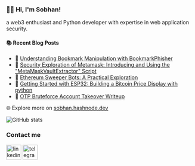 ### 👨‍💻 Hi, I'm Sobhan!

a web3 enthusiast and Python developer with expertise in web application security.


#### :books: Recent Blog Posts
<!-- BLOGPOSTS:START -->
 - 🚀 [Understanding Bookmark Manipulation with BookmarkPhisher](https://sobhan.hashnode.dev/understanding-bookmark-manipulation-with-bookmarkphisher)
 - 💫 [Security Exploration of Metamask: Introducing and Using the &quot;MetaMaskVaultExtractor&quot; Script](https://sobhan.hashnode.dev/security-exploration-of-metamask-introducing-and-using-the-metamaskvaultextractor-script)
 - 🚀 [Ethereum Sweeper Bots: A Practical Exploration](https://sobhan.hashnode.dev/ethereum-sweeper-bots-a-practical-exploration)
 - 💫 [Getting Started with ESP32: Building a Bitcoin Price Display with python](https://sobhan.hashnode.dev/getting-started-with-esp32-building-a-bitcoin-price-display-with-python)
 - 💯 [OTP Bruteforce Account Takeover Writeup](https://sobhan.hashnode.dev/otp-bruteforce-account-takeover-writeup)<!-- BLOGPOSTS:END -->

🌐 Explore more on [sobhan.hashnode.dev](https://sobhan.hashnode.dev)


![GitHub stats](https://github-readme-stats.vercel.app/api?username=xdevman&show_icons=true)  


### Contact me
[<img src='https://img.icons8.com/color/48/000000/linkedin-circled--v1.png' alt='linkedin' height='40'>](https://www.linkedin.com/in/xdevman/)    [<img src='https://img.icons8.com/color/48/000000/telegram-app--v1.png' alt='telegram' height='40'>](https://t.me/sobhan0x)  
